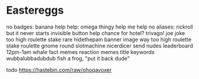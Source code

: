 # Eastereggs

no badges: banana
help help: omega thingy
help me
help no aliases: rickroll but it never starts invisible button
help chance for hotel? trivago!
joe joke
too high roulette stake rare hidethepain banner image
way too high roulette stake
roulette gnome round
slotmachine nicerdicer send nudes
leaderboard 12pm-1am whale fact
memes reaction
memes title keywords
wubbalubbadubdub
fish a frog, "put it back dude"

todo
https://hastebin.com/raw/ohoqavoxer